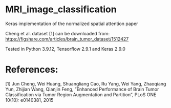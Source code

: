 # MRI_image_classification
Keras implementation of the normalized spatial attention paper

Cheng et al. dataset [1] can be downloaded from:
https://figshare.com/articles/brain_tumor_dataset/1512427

Tested in Python 3.9.12, Tensorflow 2.9.1 and Keras 2.9.0

# References:

[1] Jun Cheng, Wei Huang, Shuangliang Cao, Ru Yang, Wei Yang, Zhaoqiang Yun, Zhijian Wang, Qianjin Feng, ”Enhanced Performance of Brain Tumor Classification via Tumor Region Augmentation and Partition”, PLoS ONE 10(10): e0140381, 2015
